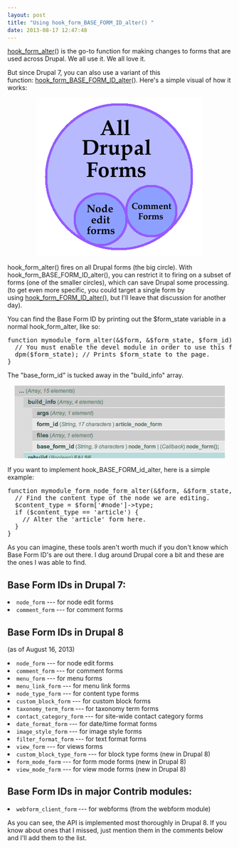 ```yaml
---
layout: post
title: "Using hook_form_BASE_FORM_ID_alter() "
date: 2013-08-17 12:47:48
---
```


<p class="p1">
  <span class="s1"><a href="https://api.drupal.org/api/drupal/modules%21system%21system.api.php/function/hook_form_alter/7">hook_form_alter</a></span><span class="s2">()</span> is the go-to function for making changes to forms that are used across Drupal. We all use it. We all love it.
</p>

<p class="p1">
  But since Drupal 7, you can also use a variant of this function: <a href="https://api.drupal.org/api/drupal/modules%21system%21system.api.php/function/hook_form_BASE_FORM_ID_alter/7"><span class="s3">hook_form_BASE_FORM_ID_alter</span></a><span class="s2">(). </span>Here's a simple visual of how it works: 
</p>

<p class="p2" style="text-align: center;">
  <img alt="All drupal forms can be divided into subsets, like comment forms or node-edit forms." src="/assets/images/drupal-forms-diagram.png" style="width: 375px; height: 355px;" />
</p>

<p class="p1">
  hook_form_alter() fires on all Drupal forms (the big circle). With hook_form_BASE_FORM_ID_alter(), you can restrict it to firing on a subset of forms (one of the smaller circles), which can save Drupal some processing. (to get even more specific, you could target a single form by using <a href="https://api.drupal.org/api/drupal/modules!system!system.api.php/function/hook_form_FORM_ID_alter/7" target="_blank" rel="noopener noreferrer" title="Drupal API: hook_form_FORM_ID_alter()">hook_form_FORM_ID_alter(),</a> but I'll leave that discussion for another day).
</p>

<p class="p1">
  You can find the Base Form ID by printing out the $form_state variable in a normal hook_form_alter, like so:
</p>

<pre>function mymodule_form_alter(&$form, &$form_state, $form_id) {
  // You must enable the devel module in order to use this function.  
  dpm($form_state); // Prints $form_state to the page.  
}
</pre>

<p class="p1">
  The "base_form_id" is tucked away in the "build_info" array.
</p>

<p class="p1" style="text-align: center;">
  <img alt="The base form id is tucked away in the build_info array." src="/assets/images/drupal_BASE_FORM_ID.png" />
</p>

<p class="p1">
  If you want to implement hook_BASE_FORM_id_alter, here is a simple example:
</p>

<pre>function mymodule_form_node_form_alter(&$form, &$form_state, $form_id) {
  // Find the content type of the node we are editing.
  $content_type = $form[&#39;#node&#39;]-&gt;type;
  if ($content_type == &#39;article&#39;) {
    // Alter the &#39;article&#39; form here.
  }
}
</pre>

<p class="p1">
  As you can imagine, these tools aren't worth much if you don't know which Base Form ID's are out there. I dug around Drupal core a bit and these are the ones I was able to find.
</p>

## Base Form IDs in Drupal 7:

<li class="p5">
  <code>node_form</code> --- for node edit forms
</li>
<li class="p5">
  <code>comment_form</code> --- for comment forms
</li>

## Base Form IDs in Drupal 8

<p class="p5">
  (as of August 16, 2013)
</p>

<li class="p5">
  <code>node_form</code> --- for node edit forms
</li>
<li class="p5">
  <code>comment_form</code> --- for comment forms
</li>
<li class="p5">
  <code>menu_form</code> --- for menu forms
</li>
<li class="p5">
  <code>menu_link_form</code> --- for menu link forms
</li>
<li class="p5">
  <code>node_type_form</code> --- for content type forms
</li>
<li class="p5">
  <code>custom_block_form</code> --- for custom block forms
</li>
<li class="p5">
  <code>taxonomy_term_form</code> --- for taxonomy term forms
</li>
<li class="p5">
  <code>contact_category_form</code> --- for site-wide contact category forms
</li>
<li class="p5">
  <code>date_format_form</code> --- for date/time format forms
</li>
<li class="p5">
  <code>image_style_form</code> --- for image style forms
</li>
<li class="p5">
  <code>filter_format_form</code> --- for text format forms
</li>
<li class="p5">
  <code>view_form</code> --- for views forms
</li>
<li class="p5">
  <code>custom_block_type_form</code> --- for block type forms (new in Drupal 8)
</li>
<li class="p5">
  <code>form_mode_form</code> --- for form mode forms (new in Drupal 8)
</li>
<li class="p5">
  <code>view_mode_form</code> --- for view mode forms (new in Drupal 8)
</li>

## Base Form IDs in major Contrib modules:

<li class="p5">
  <code>webform_client_form</code><b> </b>--- for webforms (from the webform module)
</li>

<p class="p5">
  As you can see, the API is implemented most thoroughly in Drupal 8. If you know about ones that I missed, just mention them in the comments below and I'll add them to the list.
</p>